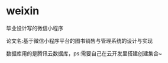 # weixin
<p>
 毕业设计写的微信小程序 
</p>
<p>
 论文名:基于微信小程序平台的图书销售与管理系统的设计与实现
</p>
<p>
 数据库用的是腾讯云数据库，ps:需要自己在云开发里搭建创建集合~
</p>

<p>
<img alt src="https://img01.sogoucdn.com/app/a/100520146/dcc8bdded0dfb436c577d20f74402c1a" />
</p>
